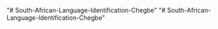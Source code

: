 "# South-African-Language-Identification-Chegbe" 
"# South-African-Language-Identification-Chegbe" 
